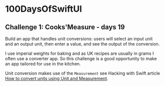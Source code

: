 # 100DaysOfSwiftUI
## Challenge 1: Cooks'Measure - days 19
Build an app that handles unit conversions: users will select an input unit and an output unit, then enter a value, and see the output of the conversion.

I use imperial weights for baking and as UK recipes are usually in grams I often use a converter app. So this challenge is a good opportunity to make an app tailored for use in the kitchen.

Unit conversion makes use of the `Measurement` see Hacking with Swift article [How to convert units using Unit and Measurement](https://www.hackingwithswift.com/example-code/system/how-to-convert-units-using-unit-and-measurement).
